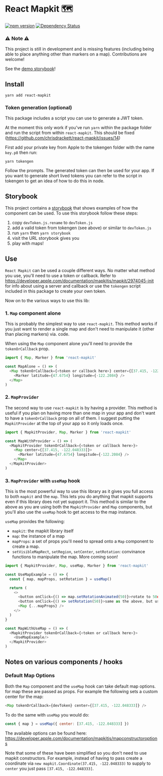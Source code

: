 # React Mapkit 🗺️

[![npm version](https://badge.fury.io/js/react-mapkit.svg)](https://badge.fury.io/js/react-mapkit)
[![Dependency Status](https://david-dm.org/chrisdrackett/react-mapkit.svg)](https://david-dm.org/chrisdrackett/react-mapkit)

### ⚠️ Note ⚠️

This project is still in development and is missing features (including being able to place anything other than markers on a map). Contributions are welcome!

See the [demo storybook](https://chrisdrackett.github.io/react-mapkit/)!

## Install

`yarn add react-mapkit`

### Token generation (optional)

This package includes a script you can use to generate a JWT token.

At the moment this only work if you've run `yarn` within the package folder and run the script from within `react-mapkit`. This should be fixed (https://github.com/chrisdrackett/react-mapkit/issues/14)

First add your private key from Apple to the tokengen folder with the name `key.p8` then run:

`yarn tokengen`

Follow the prompts. The generated token can then be used for your app. If you want to generate short lived tokens you can refer to the script in tokengen to get an idea of how to do this in node.

## Storybook

This project contains a [storybook](https://storybook.js.org) that shows examples of how the component can be used. To use this storybook follow these steps:

1.  copy `devToken.js.rename` to `devToken.js`
2.  add a valid token from tokengen (see above) or similar to `devToken.js`
3.  run `yarn` then `yarn storybook`
4.  visit the URL storybook gives you
5.  play with maps!

## Use

`React Mapkit` can be used a couple different ways. No matter what method you use, you'll need to use a token or callback. Refer to https://developer.apple.com/documentation/mapkitjs/mapkit/2974045-init for info about using a server and callback or use the `tokengen` script included in this package to create your own token.

Now on to the various ways to use this lib:

### 1. `Map` component alone

This is probably the simplest way to use `react-mapkit`. This method works if you just want to render a single map and don't need to manipulate it (other than placing markers) via. code.

When using the `Map` component alone you'll need to provide the `tokenOrCallback` prop.

```js
import { Map, Marker } from 'react-mapkit'

const MapAlone = () => (
  <Map tokenOrCallback={<token or callback here>} center={[37.415, -122.048333]}>
    <Marker latitude={47.6754} longitude={-122.2084} />
  </Map>
)
```

### 2. `MapProvider`

The second way to use `react-mapkit` is by having a provider. This method is useful if you plan on having more than one map in your app and don't want to have a `tokenOrCallback` prop on all of them. I suggest putting the `MapkitProvider` at the top of your app so it only loads once.

```js
import { MapkitProvider, Map, Marker } from 'react-mapkit'

const MapWithProvider = () => (
  <MapkitProvider tokenOrCallback={<token or callback here>}>
    <Map center={[37.415, -122.048333]}>
      <Marker latitude={47.6754} longitude={-122.2084} />
    </Map>
  </MapkitProvider>
)
```

### 3. `MapProvider` with `useMap` hook

This is the most powerful way to use this library as it gives you full access to both `mapkit` and the `map`. This lets you do anything that mapkit supports even if this library does not yet support it. This method is similar to the above as you are using both the `MapkitProvider` and `Map` components, but you'll also use the `useMap` hook to get access to the map instance.

`useMap` provides the following:

- `mapkit`: the mapkit library itself
- `map`: the instance of a map
- `mapProps`: a set of props you'll need to spread onto a `Map` component to create a map.
- `setVisibleMapRect`, `setRegion`, `setCenter`, `setRotation`: convinance functions to manipulate the map. More coming soon!

```js
import { MapkitProvider, Map, useMap, Marker } from 'react-mapkit'

const UseMapExample = () => {
  const { map, mapProps, setRotation } = useMap()

  return (
    <>
      <button onClick={() => map.setRotationAnimated(50)}>rotate to 50deg!</button>
      <button onClick={() => setRotation(50)}>same as the above, but using the react-mapkit provided function.</button>
      <Map {...mapProps} />
    </>
  )
}

const MapWithUseMap = () => (
  <MapkitProvider tokenOrCallback={<token or callback here>}>
    <UseMapExample/>
  </MapkitProvider>
)
```

## Notes on various components / hooks

### Default Map Options

Both the `Map` component and the `useMap` hook can take default map options. for map these are passed as props. For example the following sets a custom center for the map:

```js
<Map tokenOrCallback={devToken} center={[37.415, -122.048333]} />
```

To do the same with `useMap` you would do:

```js
const { map } = useMap({ center: [37.415, -122.048333] })
```

The available options can be found here: https://developer.apple.com/documentation/mapkitjs/mapconstructoroptions

Note that some of these have been simplified so you don't need to use mapkit constructors. For example, instead of having to pass create a coordinate via `new mapkit.Coordinate(37.415, -122.048333)` to supply to `center` you just pass `[37.415, -122.048333]`.
